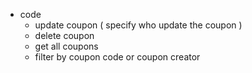 


* code 
    + update coupon ( specify who update the coupon ) 
    + delete  coupon
    + get all coupons 
    + filter by coupon code or coupon creator  
